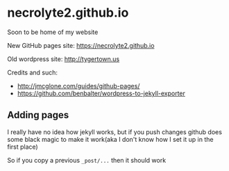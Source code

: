 # necrolyte2.github.io

Soon to be home of my website

New GitHub pages site: https://necrolyte2.github.io

Old wordpress site: http://tygertown.us

Credits and such:

* http://jmcglone.com/guides/github-pages/
* https://github.com/benbalter/wordpress-to-jekyll-exporter

## Adding pages

I really have no idea how jekyll works, but if you push changes github does some black magic to make it work(aka I don't know how I set it up in the first place)

So if you copy a previous `_post/...` then it should work
